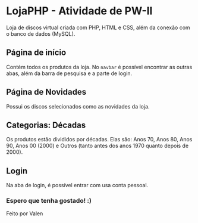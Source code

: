 # LojaPHP - Atividade de PW-II

Loja de discos virtual criada com PHP, HTML e CSS, além da conexão com o banco de dados (MySQL).

## Página de início

Contém todos os produtos da loja. No `navbar` é possível encontrar as outras abas, além da barra de pesquisa e a parte de login.

## Página de Novidades
Possui os discos selecionados como as novidades da loja.

## Categorias: Décadas

Os produtos estão divididos por décadas. Elas são: Anos 70, Anos 80, Anos 90, Anos 00 (2000) e Outros (tanto antes dos anos 1970 quanto depois de 2000).

## Login
Na aba de login, é possível entrar com usa conta pessoal.

### Espero que tenha gostado! :)
Feito por Valen

